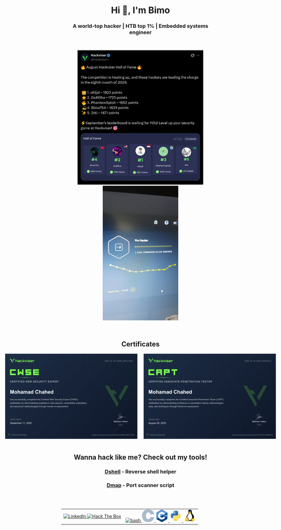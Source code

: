 <h1 align="center">Hi 👋, I'm Bimo</h1>
<h3 align="center">A world-top hacker | HTB top 1% | Embedded systems engineer</h3>

<br>

<div style="display: flex; gap: 20px; justify-content: center; align-items: center;">
	<p align="center">
	  <a href="https://x.com/hackviserr/status/1962485599685714197" target="_blank">
	    <img src="https://github.com/Bimo754/Bimo754/blob/main/Images/Hackviser.png" width="400">
	  </a>
	<img src="https://github.com/Bimo754/Bimo754/blob/main/Images/HTB.png" width="240">
	</p>
</div>

<br>

<h2 align="center">Certificates</h2>

<div style="display: flex; gap: 20px; justify-content: center; align-items: center;">
  <img src="https://github.com/Bimo754/Bimo754/blob/main/Certificates/CWSE.png" style="width: 420px; height: auto;">
  <img src="https://github.com/Bimo754/Bimo754/blob/main/Certificates/CAPT.png" style="width: 420px; height: auto;">
</div>

<br>

<h2 align="center">Wanna hack like me? Check out my tools!</h2>


<h3 align="center">
  <a href="https://github.com/Bimo754/Dshell" target="_blank">Dshell</a> - Reverse shell helper
</h3>

<h3 align="center">
  <a href="https://github.com/Bimo754/Dmap" target="_blank">Dmap</a> - Port scanner script
</h3>

<br><br>

<div align="center">
  <table>
    <tr>
      <td>
        <a href="https://linkedin.com/in/mohamad-chahed-350b72341" target="_blank">
          <img src="https://raw.githubusercontent.com/rahuldkjain/github-profile-readme-generator/master/src/images/icons/Social/linked-in-alt.svg" alt="LinkedIn" height="30" width="40" />
        </a>
        <a href="https://app.hackthebox.com/profile/683654" target="_blank">
          <img src="https://upload.wikimedia.org/wikipedia/commons/0/0b/HackTheBox_logo.png" alt="Hack The Box" height="30" width="40" />
        </a>
      </td>
      <td>
        <a href="https://www.gnu.org/software/bash/" target="_blank" rel="noreferrer">
          <img src="https://www.vectorlogo.zone/logos/gnu_bash/gnu_bash-icon.svg" alt="bash" width="40" height="40"/>
        </a>
        <a href="https://www.cprogramming.com/" target="_blank" rel="noreferrer">
          <img src="https://raw.githubusercontent.com/devicons/devicon/master/icons/c/c-original.svg" alt="c" width="40" height="40"/>
        </a>
        <a href="https://www.w3schools.com/cpp/" target="_blank" rel="noreferrer">
          <img src="https://raw.githubusercontent.com/devicons/devicon/master/icons/cplusplus/cplusplus-original.svg" alt="cplusplus" width="40" height="40"/>
        </a>
        <a href="https://www.python.org" target="_blank" rel="noreferrer">
          <img src="https://raw.githubusercontent.com/devicons/devicon/master/icons/python/python-original.svg" alt="python" width="40" height="40"/>
        </a>
        <a href="https://www.linux.org/" target="_blank" rel="noreferrer">
          <img src="https://raw.githubusercontent.com/devicons/devicon/master/icons/linux/linux-original.svg" alt="linux" width="40" height="40"/>
        </a>
      </td>
    </tr>
  </table>
</div>


